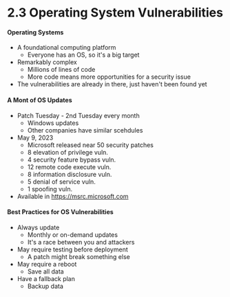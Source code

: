 # 2.3 Operating System Vulnerabilities

#### Operating Systems
- A foundational computing platform
    - Everyone has an OS, so it's a big target
- Remarkably complex
    - Millions of lines of code
    - More code means more opportunities for a security issue
- The vulnerabilities are already in there, just haven't been found yet

#### A Mont of OS Updates
- Patch Tuesday - 2nd Tuesday every month
    - Windows updates
    - Other companies have similar scehdules
- May 9, 2023
    - Microsoft released near 50 security patches
    - 8 elevation of privilege vuln.
    - 4 security feature bypass vuln.
    - 12 remote code execute vuln.
    - 8 information disclosure vuln.
    - 5 denial of service vuln.
    - 1 spoofing vuln.
- Available in https://msrc.microsoft.com

#### Best Practices for OS Vulnerabilities
- Always update
    - Monthly or on-demand updates
    - It's a race between you and attackers
- May require testing before deployment
    - A patch might break something else
- May require a reboot
    - Save all data
- Have a fallback plan
    - Backup data